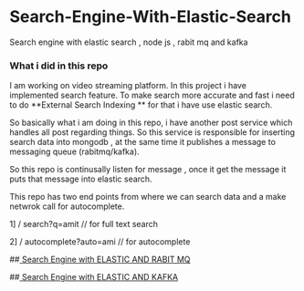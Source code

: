 # Search-Engine-With-Elastic-Search
Search engine with elastic search , node js , rabit mq  and kafka  


### What i did in this repo 

 I am working on video streaming platform. In this project i have implemented search feature.
 To make search more accurate and fast i need to do 
 **External  Search Indexing ** for that i have use elastic search. 
 
 So basically what i am doing in this repo, i have another post service which handles all post regarding
 things. So this service is responsible for inserting search data into mongodb , at the same time it publishes a message 
 to messaging queue (rabitmq/kafka).  
 
 So this repo is continusally listen for message , once it get the message it puts that message into elastic search.
 
 This repo has two end points from where we can search data and a make netwrok call for autocomplete.
 
 
 1] / search?q=amit  // for full text search
 
 2] / autocomplete?auto=ami // for autocomplete
 

##<a href="https://github.com/codewithamitpatil/Search-Engine-With-Elastic-Search">  Search Engine with ELASTIC AND RABIT MQ </a>

##<a href="https://github.com/codewithamitpatil/Search-Engine-With-Elastic-Search/tree/kafka">  Search Engine with ELASTIC AND KAFKA </a>
